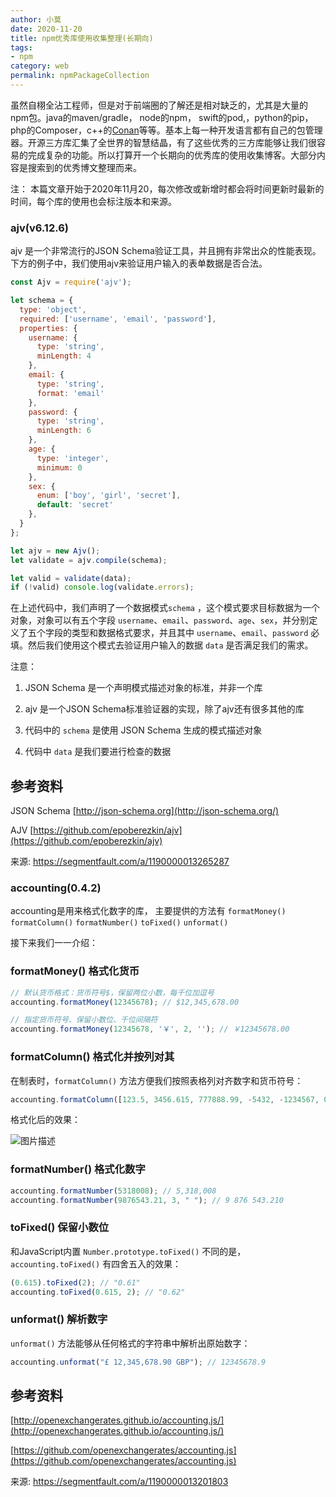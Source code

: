 ```yaml
---
author: 小莫
date: 2020-11-20
title: npm优秀库使用收集整理(长期向)
tags:
- npm
category: web
permalink: npmPackageCollection
---
```


虽然自栩全沾工程师，但是对于前端圈的了解还是相对缺乏的，尤其是大量的npm包。java的maven/gradle， node的npm， swift的pod,，python的pip，php的Composer，c++的[Conan](https://github.com/conan-io/conan)等等。基本上每一种开发语言都有自己的包管理器。开源三方库汇集了全世界的智慧结晶，有了这些优秀的三方库能够让我们很容易的完成复杂的功能。所以打算开一个长期向的优秀库的使用收集博客。大部分内容是搜索到的优秀博文整理而来。

<!-- more -->

注： 本篇文章开始于2020年11月20，每次修改或新增时都会将时间更新时最新的时间，每个库的使用也会标注版本和来源。



### ajv(v6.12.6)

ajv 是一个非常流行的JSON Schema验证工具，并且拥有非常出众的性能表现。下方的例子中，我们使用ajv来验证用户输入的表单数据是否合法。

```js
const Ajv = require('ajv');

let schema = {
  type: 'object',
  required: ['username', 'email', 'password'],
  properties: {
    username: {
      type: 'string',
      minLength: 4
    },
    email: {
      type: 'string',
      format: 'email'
    },
    password: {
      type: 'string',
      minLength: 6
    },
    age: {
      type: 'integer',
      minimum: 0
    },
    sex: {
      enum: ['boy', 'girl', 'secret'],
      default: 'secret'
    },
  }
};

let ajv = new Ajv();
let validate = ajv.compile(schema);

let valid = validate(data);
if (!valid) console.log(validate.errors);
```

在上述代码中，我们声明了一个数据模式`schema` ，这个模式要求目标数据为一个对象，对象可以有五个字段 `username`、`email`、`password`、`age`、`sex`，并分别定义了五个字段的类型和数据格式要求，并且其中 `username`、`email`、`password` 必填。然后我们使用这个模式去验证用户输入的数据 `data` 是否满足我们的需求。

注意：

1. JSON Schema 是一个声明模式描述对象的标准，并非一个库

2. ajv 是一个JSON Schema标准验证器的实现，除了ajv还有很多其他的库

3. 代码中的 `schema` 是使用 JSON Schema 生成的模式描述对象

4.  代码中 `data` 是我们要进行检查的数据



## 参考资料

JSON Schema [http://json-schema.org](http://json-schema.org/)

AJV [https://github.com/epoberezkin/ajv](https://github.com/epoberezkin/ajv)    



来源: https://segmentfault.com/a/1190000013265287    



### accounting(0.4.2)

accounting是用来格式化数字的库， 主要提供的方法有 `formatMoney()` `formatColumn()` `formatNumber()` `toFixed()` `unformat()`



接下来我们一一介绍：

### formatMoney() 格式化货币

```js
// 默认货币格式：货币符号$，保留两位小数，每千位加逗号
accounting.formatMoney(12345678); // $12,345,678.00

// 指定货币符号、保留小数位、千位间隔符
accounting.formatMoney(12345678, '￥', 2, ''); // ￥12345678.00
```

### formatColumn() 格式化并按列对其

在制表时，`formatColumn()` 方法方便我们按照表格列对齐数字和货币符号：

```js
accounting.formatColumn([123.5, 3456.615, 777888.99, -5432, -1234567, 0], "$ ");
```

格式化后的效果：

![图片描述](https://image.xiaomo.info//blog/bV3yyE.png)

### formatNumber() 格式化数字

```js
accounting.formatNumber(5318008); // 5,318,008
accounting.formatNumber(9876543.21, 3, " "); // 9 876 543.210
```

### toFixed() 保留小数位

和JavaScript内置 `Number.prototype.toFixed()` 不同的是，`accounting.toFixed()` 有四舍五入的效果：

```js
(0.615).toFixed(2); // "0.61"
accounting.toFixed(0.615, 2); // "0.62"
```

### unformat() 解析数字

`unformat()` 方法能够从任何格式的字符串中解析出原始数字：

```js
accounting.unformat("£ 12,345,678.90 GBP"); // 12345678.9
```

## 参考资料

[http://openexchangerates.github.io/accounting.js/](http://openexchangerates.github.io/accounting.js/)

[https://github.com/openexchangerates/accounting.js](https://github.com/openexchangerates/accounting.js)    



来源: https://segmentfault.com/a/1190000013201803



